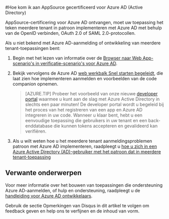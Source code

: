 <properties
   pageTitle="Hoe kom ik aan AppSource die zijn gecertificeerd voor Azure Active Directory | Microsoft Azure"
   description="Als u meer informatie over hoe u uw toepassing AppSource gecertificeerd voor Azure Active Directory."
   services="active-directory"
   documentationCenter=""
   authors="skwan"
   manager="mbaldwin"
   editor=""/>

<tags
   ms.service="active-directory"
   ms.devlang="na"
   ms.topic="article"
   ms.tgt_pltfrm="na"
   ms.workload="identity"
   ms.date="10/28/2016"
   ms.author="skwan;bryanla"/>

#<a name="how-to-get-appsource-certified-for-azure-active-directory-ad"></a>Hoe kom ik aan AppSource gecertificeerd voor Azure AD (Active Directory) 

AppSource-certificering voor Azure AD ontvangen, moet uw toepassing het teken meerdere tenant in patroon implementeren met Azure AD met behulp van de OpenID verbinden, OAuth 2.0 of SAML 2.0-protocollen. 

Als u niet bekend met Azure AD-aanmelding of ontwikkeling van meerdere tenant-toepassingen bent:

1. Begin met het lezen van informatie over de [Browser naar Web App-scenario's in verificatie-scenario's voor Azure AD][AAD-Auth-Scenarios-Browser-To-WebApp].  
2. Bekijk vervolgens de Azure AD [web werkbalk Snel starten begeleidt][AAD-QuickStart-Web-Apps], die laat zien hoe implementeren aanmelden en voorbeelden van de code companion opnemen. 

    > [AZURE.TIP] Probeer het voorbeeld van onze nieuwe [developer portal](https://identity.microsoft.com/Docs/Web) waarmee u kunt aan de slag met Azure Active Directory in slechts een paar minuten!  De developer portal wordt u begeleid bij het proces van het registreren van een app en Azure AD integreren in uw code.  Wanneer u klaar bent, hebt u een eenvoudige toepassing die gebruikers in uw tenant en een back-enddatabase die kunnen tokens accepteren en gevalideerd kan verifiëren.

3. Als u wilt weten hoe u het meerdere tenant aanmeldingsproblemen patroon met Azure AD implementeren, raadpleegt u [hoe u zich in een Azure Active Directory (AD)-gebruiker met het patroon dat in meerdere tenant-toepassing][AAD-Howto-Multitenant-Overview]

## <a name="related-content"></a>Verwante onderwerpen
Voor meer informatie over het bouwen van toepassingen die ondersteuning Azure AD-aanmelden, of hulp en ondersteuning, raadpleegt u de [handleiding voor Azure AD ontwikkelaars][AAD-Dev-Guide].

Gebruik de sectie Opmerkingen van Disqus in dit artikel te volgen om feedback geven en help ons te verfijnen en de inhoud van vorm.

<!--Reference style links -->
[AAD-Auth-Scenarios]: ./active-directory-authentication-scenarios.md
[AAD-Auth-Scenarios-Browser-To-WebApp]: ./active-directory-authentication-scenarios.md#web-browser-to-web-application
[AAD-Dev-Guide]: ./active-directory-developers-guide.md
[AAD-Howto-Multitenant-Overview]: ./active-directory-devhowto-multi-tenant-overview.md
[AAD-QuickStart-Web-Apps]: ./active-directory-developers-guide.md#web-application-quick-start-guides


<!--Image references-->










